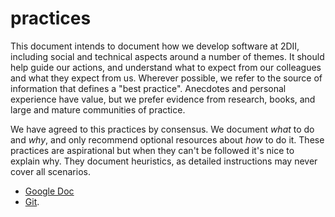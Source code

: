 # practices

This document intends to document how we develop software at 2DII, including
social and technical aspects around a number of themes. It should help guide
our actions,  and understand what to expect from our colleagues and what they
expect from us.  Wherever possible, we refer to the source of information
that defines a "best practice". Anecdotes and personal experience have
value, but we prefer evidence from research, books, and large and mature
communities of practice.

We have agreed to this practices by consensus. We document _what_ to do and
_why_, and only recommend optional resources about _how_ to do it. These
practices are aspirational but when they can't be followed it's nice to explain
why. They document heuristics, as detailed instructions may never cover all
scenarios.

* [Google Doc](https://bit.ly/2dii-practices)
* [Git](git.md).

